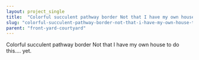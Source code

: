 ```yaml
---
layout: project_single
title:  "Colorful succulent pathway border Not that I have my own house to do this…. yet."
slug: "colorful-succulent-pathway-border-not-that-i-have-my-own-house-to-do-this-yet"
parent: "front-yard-courtyard"
---
```

Colorful succulent pathway border Not that I have my own house to do this…. yet.